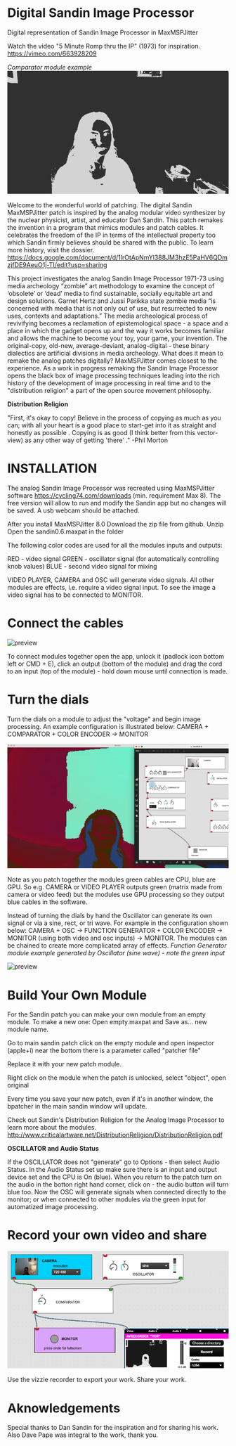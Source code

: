 # Digital Sandin Image Processor
Digital representation of Sandin Image Processor in MaxMSPJitter

Watch the video "5 Minute Romp thru the IP" (1973) for inspiration.
https://vimeo.com/663928209

_Comparator module example_                                                   
![preview](https://github.com/amandalong/amandalong/blob/bef47b979299c6d7cbb3d1af99ad77987f98bbdc/Images/Comparator.png) 

Welcome to the wonderful world of patching. The digital Sandin MaxMSPJitter patch is inspired by the analog modular video synthesizer by the nuclear physicist, artist, and educator Dan Sandin. This patch remakes the invention in a program that mimics modules and patch cables. It celebrates the freedom of the IP in terms of the intellectual property too which Sandin firmly believes should be shared with the public. To learn more history, visit the dossier.
https://docs.google.com/document/d/1lrOtApNmYl388JM3hzE5PaHV6QDmzjfDE9AeuO1j-TI/edit?usp=sharing

This project investigates the analog Sandin Image Processor 1971-73 using media archeology “zombie” art methodology to examine the concept of ‘obsolete’ or ‘dead’ media to find sustainable, socially equitable art and design solutions. Garnet Hertz and Jussi Parikka state zombie media “is concerned with media that is not only out of use, but resurrected to new uses, contexts and adaptations.”  The media archeological process of revivifying becomes a reclamation of epistemological space - a space and a place in which the gadget opens up and the way it works becomes familiar and allows the machine to become your toy, your game, your invention. The original-copy, old-new, average-deviant, analog-digital - these binary dialectics are artificial divisions in media archeology. What does it mean to remake the analog patches digitally? MaxMSPJitter comes closest to the experience. As a work in progress remaking the Sandin Image Processor opens the black box of image processing techniques leading into the rich history of the development of image processing in real time and to the "distribution religion" a part of the open source movement philosophy. 

**Distribution Religion**

"First, it's okay to copy! Believe in the process of copying as much as
you can; with all your heart is a good place to start-get into it as
straight and honestly as possible . Copying is as good (I think better
from this vector-view) as any other way of getting 'there' ."
-Phil Morton

# INSTALLATION 

The analog Sandin Image Processor was recreated using MaxMSPJitter software https://cycling74.com/downloads (min. requirement Max 8). The free version will allow to run and modify the Sandin app but no changes will be saved. A usb webcam should be attached. 

After you install MaxMSPJitter 8.0
Download the zip file from github. Unzip
Open the sandin0.6.maxpat in the folder

The following color codes are used for all the modules inputs and outputs: 

RED - video signal 
GREEN - oscillator signal (for automatically controlling knob values)
BLUE - second video signal for mixing 

VIDEO PLAYER, CAMERA and OSC will generate video signals. All other modules are effects, i.e. require a video signal input. To see the image a video signal has to be connected to MONITOR. 

# Connect the cables 

![preview](https://github.com/amandalong/amandalong/blob/85254732b372ce10712ec8245e966ca3918a77f1/Images/Sandin%20demo%20connect%20cables%20and%20locking.gif)

To connect modules together open the app, unlock it (padlock icon bottom left or CMD + E), 
click an output (bottom of the module) and drag the cord to an input (top of the module) - hold down mouse until connection is made. 

# Turn the dials 
Turn the dials on a module to adjust the "voltage" and begin image processing.
An example configuration is illustrated below: CAMERA + COMPARATOR + COLOR ENCODER -> MONITOR

![preview](https://github.com/amandalong/amandalong/blob/a2068c1302e812759f6e35bc0c8e2563866bcab4/Images/Sandin%20demo.mp4-low%20move%20the%20dials%20to%20adjust%20the%20%22voltage%22.gif)



Note as you patch together the modules green cables are CPU, blue are GPU. So e.g. CAMERA or VIDEO PLAYER outputs green (matrix made from camera or video feed) but the modules use GPU processing so they output blue cables in the software. 

Instead of turning the dials by hand the Oscillator can generate its own signal or via a sine, rect, or tri wave. For example in the configuration shown below: CAMERA + OSC -> FUNCTION GENERATOR + COLOR ENCODER -> MONITOR (using both video and osc inputs) -> MONITOR. The modules can be chained to create more complicated array of effects. 
_Function Generator module example generated by Oscillator (sine wave) - note the green input_



![preview](https://github.com/amandalong/amandalong/blob/0800b5a453a7720f6ac5a093ff5508af1b1b0d81/Images/Osc%20connection.gif)

# Build Your Own Module

For the Sandin patch you can make your own module from an empty module. 
To make a new one: 
Open empty.maxpat and Save as... new module name. 

Go to main sandin patch click on the empty module and open inspector (apple+i) near the bottom there is a parameter called "patcher file" 

Replace it with your new patch module.

Right click on the module when the patch is unlocked, select "object", open original 

Every time you save your new patch, even if it's in another window, the bpatcher in the main sandin window will update.

Check out Sandin's Distribution Religion for the Analog Image Processor to learn more about the modules. http://www.criticalartware.net/DistributionReligion/DistributionReligion.pdf 


**OSCILLATOR and Audio Status**

If the OSCILLATOR does not "generate" go to Options - then select Audio Status. 
In the Audio Status set up make sure there is an input and output device set and the CPU is On (blue). 
When you return to the patch turn on the audio in the botton right hand corner, click on - the audio button will turn blue too.
Now the OSC will generate signals when connected directly to the monitor; or when connected to other modules via the green input for automatized image processing. 

# Record your own video and share
![preview](https://github.com/amandalong/amandalong/blob/85254732b372ce10712ec8245e966ca3918a77f1/Images/Comparator%20and%20Osc.png)

Use the vizzie recorder to export your work. Share your work.

# Aknowledgements

Special thanks to Dan Sandin for the inspiration and for sharing his work. Also Dave Pape was integral to the work, thank you. 
